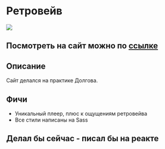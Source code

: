 # Ретровейв
![](https://sun9-73.userapi.com/impg/boMS2QqeFf2HwSIdADpCoLjsZaFKOkGRDOZXhQ/AKiTLMv89Po.jpg?size=2560x1327&quality=96&sign=689c37142f9afe6701a7e3b637682c40&type=album)

## Посмотреть на сайт можно по [ссылке](https://cregennan.github.io/kpfu-retrowave/)

## Описание
Сайт делался на практике Долгова. 

## Фичи
- Уникальный плеер, плюс к ощущениям ретровейва
- Все стили написаны на Sass

## Делал бы сейчас - писал бы на реакте
